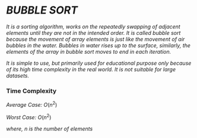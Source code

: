 # _BUBBLE SORT_

_It is a sorting algorithm, works on the repeatedly swapping of adjacent elements until they are not in the intended order. It is called bubble sort because the movement of array elements is just like the movement of air bubbles in the water. Bubbles in water rises up to the surface, similarly, the elements of the array in bubble sort moves to end in each iteration._

_It is simple to use, but primarily used for educational purpose only because of its high time complexity in the real world. It is not suitable for large datasets._

### Time Complexity
_Average Case:_ $O(n^2)$

_Worst Case:_ $O(n^2)$

_where,_ $n$ _is the number of elements_
